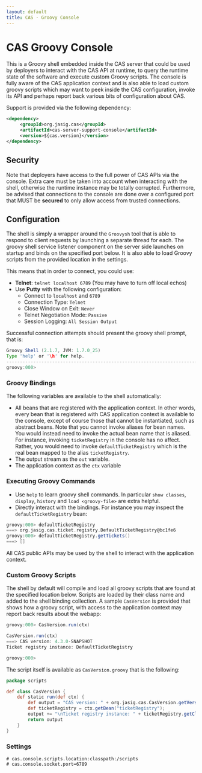 ```yaml
---
layout: default
title: CAS - Groovy Console
---
```


# CAS Groovy Console
This is a Groovy shell embedded inside the CAS server that could be used by deployers to interact with the CAS API at runtime,
to query the runtime state of the software and execute custom Groovy scripts. The console is fully aware of the CAS application 
context and is also able to load custom groovy scripts which 
may want to peek inside the CAS configuration, invoke its API and perhaps report back various bits of configuration about CAS.

Support is provided via the following dependency:

```xml
<dependency>
     <groupId>org.jasig.cas</groupId>
     <artifactId>cas-server-support-console</artifactId>
     <version>${cas.version}</version>
</dependency>
```

## Security
Note that deployers have access to the full power of CAS APIs via the console. Extra care must be taken into account when
interacting with the shell, otherwise the runtime instance may be totally corrupted. Furthermore, be advised that connections
to the console are done over a configured port that MUST be **secured** to only allow access from trusted connections.

## Configuration

The shell is simply a wrapper around the `Groovysh` tool that is able to respond to client requests by 
launching a separate thread for each. The groovy shell service listener component on the server side launches 
on startup and binds on the specified port below. It is also able to load Groovy scripts from the provided location
in the settings. 

This means that in order to connect, you could use:

* **Telnet**: `telnet localhost 6789` (You may have to turn off local echos)
* Use **Putty** with the following configuration:
    * Connect to `localhost` and `6789`
    * Connection Type: `Telnet`
    * Close Window on Exit: `Never`
    * Telnet Negotiation Mode: `Passive`
    * Session Logging: `All Session Output`

Successful connection attempts should present the groovy shell prompt, that is:

```groovy
Groovy Shell (2.1.7, JVM: 1.7.0_25)
Type 'help' or '\h' for help.
--------------------------------------------------------------------------------------
groovy:000>
```

### Groovy Bindings
The following variables are available to the shell automatically:

* All beans that are registered with the application context. In other words, every bean that 
is registered with CAS application context is available to the console, 
except of course those that cannot be instantiated, such as abstract beans. Note that you cannot invoke aliases for bean names. 
You would instead need to invoke the actual bean name that is aliased. For instance, invoking `ticketRegistry` in the console has no 
affect. Rather, you would need to invoke `defaultTicketRegistry` which is the real bean mapped to the alias `ticketRegistry`. 
* The output stream as the `out` variable.
* The application context as the `ctx` variable

### Executing Groovy Commands
    
* Use `help` to learn groovy shell commands. In particular `show classes`, `display`, `history` and `load <groovy-file>` 
are extra helpful.
* Directly interact with the bindings. For instance you may inspect the `defaultTicketRegistry` bean:

```groovy
groovy:000> defaultTicketRegistry
===> org.jasig.cas.ticket.registry.DefaultTicketRegistry@bc1fe6
groovy:000> defaultTicketRegistry.getTickets()
===> []
```

All CAS public APIs may be used by the shell to interact with the application context.

### Custom Groovy Scripts

The shell by default will compile and load all groovy scripts that are found at the specified location below.
Scripts are loaded by their class name and added to the shell binding collection. A sample `CasVersion` is provided
that shows how a groovy script, with access to the application context may report back results about the webapp:

```groovy
groovy:000> CasVersion.run(ctx)

CasVersion.run(ctx)
===> CAS version: 4.3.0-SNAPSHOT
Ticket registry instance: DefaultTicketRegistry

groovy:000>
```

The script itself is available as `CasVersion.groovy` that is the following:

```groovy
package scripts

def class CasVersion {
    def static run(def ctx) {
        def output = "CAS version: " + org.jasig.cas.CasVersion.getVersion()
        def ticketRegistry = ctx.getBean("ticketRegistry");
        output += "\nTicket registry instance: " + ticketRegistry.getClass().getSimpleName()
        return output
    }
}
```

### Settings
```properties
# cas.console.scripts.location:classpath:/scripts
# cas.console.socket.port=6789
```
